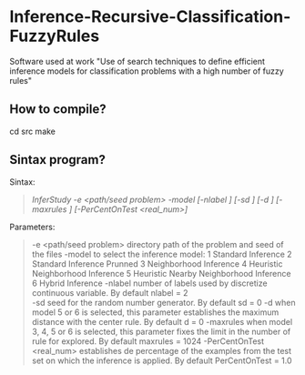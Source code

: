 # Inference-Recursive-Classification-FuzzyRules
Software used at work "Use of search techniques to define efficient inference models for classification problems with a high number of fuzzy rules"

## How to compile?

cd src
make

## Sintax program?

Sintax:

> *InferStudy -e <path/seed problem> -model <num> [-nlabel <num>] [-sd <num>] [-d <num>] [-maxrules <num>] [-PerCentOnTest <real_num>]*
  
Parameters: 
> -e  <path/seed problem> directory path of the problem and seed of the files 
> -model <num> to select the inference model:
> 1	Standard Inference
> 2	Standard Inference Prunned
> 3	Neighborhood Inference
> 4	Heuristic Neighborhood Inference
> 5	Heuristic Nearby Neighborhood Inference
> 6	Hybrid Inference
> -nlabel <num> number of labels used by discretize continuous variable. By default nlabel = 2  
> -sd <num> seed for the random number generator. By default sd = 0 
> -d <num> when model 5 or 6 is selected, this parameter establishes the maximum distance with the center rule. By default d = 0 
> -maxrules <num> when model 3, 4, 5 or 6 is selected, this parameter fixes the limit in the number of rule for explored. By default maxrules = 1024
> -PerCentOnTest <real_num> establishes de percentage of the examples from the test set on which the inference is applied. By default PerCentOnTest = 1.0

